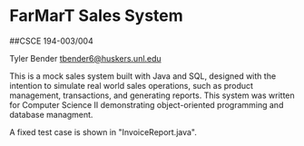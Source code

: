 
# FarMarT Sales System
##CSCE 194-003/004

Tyler Bender
tbender6@huskers.unl.edu

This is a mock sales system built with Java and SQL, designed with the intention to simulate real world sales operations, such as product management, transactions, and generating reports.
This system was written for Computer Science II demonstrating object-oriented programming and database managment.

A fixed test case is shown in "InvoiceReport.java".

